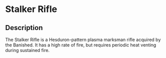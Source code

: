 # Stalker Rifle

## Description

The Stalker Rifle is a Hesduron-pattern plasma marksman rifle acquired by the Banished. It has a high rate of fire, but requires periodic heat venting during sustained fire.
